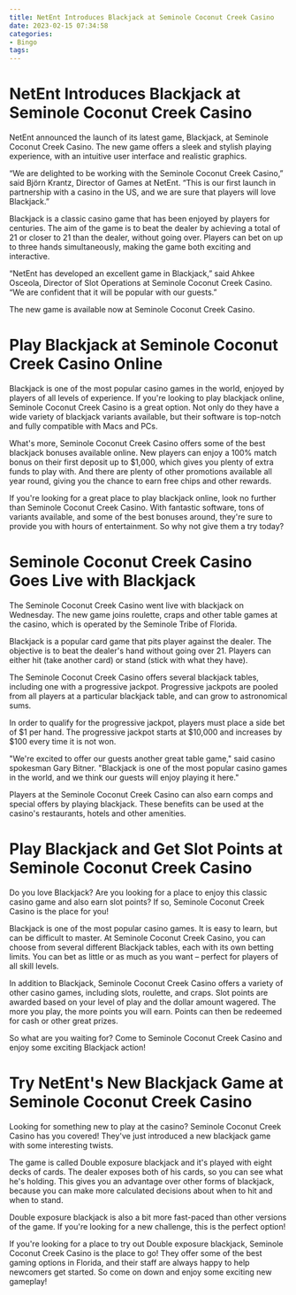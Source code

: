 ```yaml
---
title: NetEnt Introduces Blackjack at Seminole Coconut Creek Casino
date: 2023-02-15 07:34:58
categories:
- Bingo
tags:
---
```



#  NetEnt Introduces Blackjack at Seminole Coconut Creek Casino

NetEnt announced the launch of its latest game, Blackjack, at Seminole Coconut Creek Casino. The new game offers a sleek and stylish playing experience, with an intuitive user interface and realistic graphics.

“We are delighted to be working with the Seminole Coconut Creek Casino,” said Björn Krantz, Director of Games at NetEnt. “This is our first launch in partnership with a casino in the US, and we are sure that players will love Blackjack.”

Blackjack is a classic casino game that has been enjoyed by players for centuries. The aim of the game is to beat the dealer by achieving a total of 21 or closer to 21 than the dealer, without going over. Players can bet on up to three hands simultaneously, making the game both exciting and interactive.

“NetEnt has developed an excellent game in Blackjack,” said Ahkee Osceola, Director of Slot Operations at Seminole Coconut Creek Casino. “We are confident that it will be popular with our guests.”

The new game is available now at Seminole Coconut Creek Casino.

#  Play Blackjack at Seminole Coconut Creek Casino Online

Blackjack is one of the most popular casino games in the world, enjoyed by players of all levels of experience. If you're looking to play blackjack online, Seminole Coconut Creek Casino is a great option. Not only do they have a wide variety of blackjack variants available, but their software is top-notch and fully compatible with Macs and PCs.

What's more, Seminole Coconut Creek Casino offers some of the best blackjack bonuses available online. New players can enjoy a 100% match bonus on their first deposit up to $1,000, which gives you plenty of extra funds to play with. And there are plenty of other promotions available all year round, giving you the chance to earn free chips and other rewards.

If you're looking for a great place to play blackjack online, look no further than Seminole Coconut Creek Casino. With fantastic software, tons of variants available, and some of the best bonuses around, they're sure to provide you with hours of entertainment. So why not give them a try today?

#  Seminole Coconut Creek Casino Goes Live with Blackjack

The Seminole Coconut Creek Casino went live with blackjack on Wednesday. The new game joins roulette, craps and other table games at the casino, which is operated by the Seminole Tribe of Florida.

Blackjack is a popular card game that pits player against the dealer. The objective is to beat the dealer's hand without going over 21. Players can either hit (take another card) or stand (stick with what they have).

The Seminole Coconut Creek Casino offers several blackjack tables, including one with a progressive jackpot. Progressive jackpots are pooled from all players at a particular blackjack table, and can grow to astronomical sums.

In order to qualify for the progressive jackpot, players must place a side bet of $1 per hand. The progressive jackpot starts at $10,000 and increases by $100 every time it is not won.

"We're excited to offer our guests another great table game," said casino spokesman Gary Bitner. "Blackjack is one of the most popular casino games in the world, and we think our guests will enjoy playing it here."

Players at the Seminole Coconut Creek Casino can also earn comps and special offers by playing blackjack. These benefits can be used at the casino's restaurants, hotels and other amenities.

#  Play Blackjack and Get Slot Points at Seminole Coconut Creek Casino

Do you love Blackjack? Are you looking for a place to enjoy this classic casino game and also earn slot points? If so, Seminole Coconut Creek Casino is the place for you!

Blackjack is one of the most popular casino games. It is easy to learn, but can be difficult to master. At Seminole Coconut Creek Casino, you can choose from several different Blackjack tables, each with its own betting limits. You can bet as little or as much as you want – perfect for players of all skill levels.

In addition to Blackjack, Seminole Coconut Creek Casino offers a variety of other casino games, including slots, roulette, and craps. Slot points are awarded based on your level of play and the dollar amount wagered. The more you play, the more points you will earn. Points can then be redeemed for cash or other great prizes.

So what are you waiting for? Come to Seminole Coconut Creek Casino and enjoy some exciting Blackjack action!

#  Try NetEnt's New Blackjack Game at Seminole Coconut Creek Casino

Looking for something new to play at the casino? Seminole Coconut Creek Casino has you covered! They've just introduced a new blackjack game with some interesting twists.

The game is called Double exposure blackjack and it's played with eight decks of cards. The dealer exposes both of his cards, so you can see what he's holding. This gives you an advantage over other forms of blackjack, because you can make more calculated decisions about when to hit and when to stand.

Double exposure blackjack is also a bit more fast-paced than other versions of the game. If you're looking for a new challenge, this is the perfect option!

If you're looking for a place to try out Double exposure blackjack, Seminole Coconut Creek Casino is the place to go! They offer some of the best gaming options in Florida, and their staff are always happy to help newcomers get started. So come on down and enjoy some exciting new gameplay!